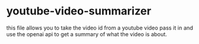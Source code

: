 # youtube-video-summarizer
this file allows you to take the video id from a youtube video pass it in and use the openai api to get a summary of what the video is about.
